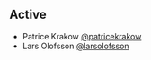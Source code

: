 ## Active
* Patrice Krakow [@patricekrakow](https://github.com/patricekrakow)
* Lars Olofsson [@larsolofsson](https://github.com/larsolofsson)
